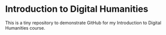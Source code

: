 # Introduction to Digital Humanities
This is a tiny repository to demonstrate GitHub for my Introduction to Digital Humanities course.
